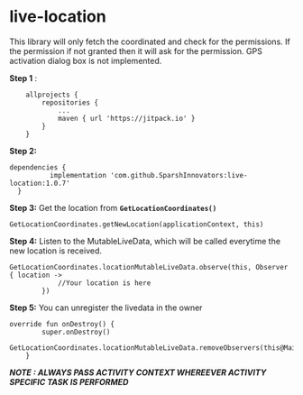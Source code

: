 # live-location

This library will only fetch the coordinated and check for the permissions. If the permission if not granted then it will ask for the permission. GPS activation dialog box is not implemented.

**Step 1** :

```
	allprojects {
		repositories {
			...
			maven { url 'https://jitpack.io' }
		}
	}
  ```
  
  **Step 2:**
  ```
  dependencies {
	        implementation 'com.github.SparshInnovators:live-location:1.0.7'
	}
  ```
  **Step 3:**
  Get the location from **```GetLocationCoordinates()```**
  ```
  GetLocationCoordinates.getNewLocation(applicationContext, this)
  ```
  
  **Step 4:**
  Listen to the MutableLiveData, which will be called everytime the new location is received.
  
```
GetLocationCoordinates.locationMutableLiveData.observe(this, Observer { location ->
            //Your location is here
        })
```

**Step 5:**
You can unregister the livedata in the owner
```
override fun onDestroy() {
        super.onDestroy()
        GetLocationCoordinates.locationMutableLiveData.removeObservers(this@MainActivity)
    }
```

***NOTE : ALWAYS PASS ACTIVITY CONTEXT WHEREEVER ACTIVITY SPECIFIC TASK IS PERFORMED***
  

